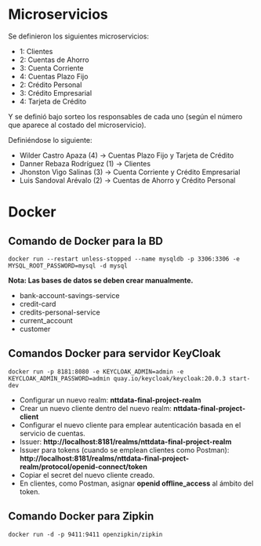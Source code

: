# Microservicios

Se definieron los siguientes microservicios:

-	1: Clientes
-	2: Cuentas de Ahorro
-	3: Cuenta Corriente
-	4: Cuentas Plazo Fijo
-	2: Crédito Personal
-	3: Crédito Empresarial
-	4: Tarjeta de Crédito

Y se definió bajo sorteo los responsables de cada uno (según el número que aparece al costado del microservicio).

Definiéndose lo siguiente:

-	Wilder Castro Apaza (4) -> Cuentas Plazo Fijo y Tarjeta de Crédito
-	Danner Rebaza Rodríguez (1) -> Clientes
-	Jhonston Vigo Salinas (3) -> Cuenta Corriente y Crédito Empresarial
-	Luis Sandoval Arévalo (2) -> Cuentas de Ahorro y Crédito Personal

# Docker

## Comando de Docker para la BD
```
docker run --restart unless-stopped --name mysqldb -p 3306:3306 -e MYSQL_ROOT_PASSWORD=mysql -d mysql
```

**Nota: Las bases de datos se deben crear manualmente.**

- bank-account-savings-service
- credit-card
- credits-personal-service
- current_account
- customer


## Comandos Docker para servidor KeyCloak

```
docker run -p 8181:8080 -e KEYCLOAK_ADMIN=admin -e KEYCLOAK_ADMIN_PASSWORD=admin quay.io/keycloak/keycloak:20.0.3 start-dev
```

- Configurar un nuevo realm: **nttdata-final-project-realm**
- Crear un nuevo cliente dentro del nuevo realm: **nttdata-final-project-client**
- Configurar el nuevo cliente para emplear autenticación basada en el servicio de cuentas.
- Issuer: **http://localhost:8181/realms/nttdata-final-project-realm**
- Issuer para tokens (cuando se emplean clientes como Postman): **http://localhost:8181/realms/nttdata-final-project-realm/protocol/openid-connect/token**
- Copiar el secret del nuevo cliente creado.
- En clientes, como Postman, asignar **openid offline_access** al ámbito del token.

## Comando Docker para Zipkin

```
docker run -d -p 9411:9411 openzipkin/zipkin
```
